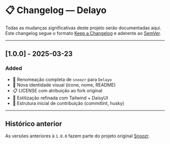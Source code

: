 # 📋 Changelog — Delayo

Todas as mudanças significativas deste projeto serão documentadas aqui.  
Este changelog segue o formato [Keep a Changelog](https://keepachangelog.com/en/1.0.0/) e aderente
ao [SemVer](https://semver.org/).

---

## [1.0.0] - 2025-03-23

### Added

- 🔄 Renomeação completa de `snoozr` para `Delayo`
- 🧠 Nova identidade visual (ícone, nome, README)
- 📋 LICENSE com atribuição ao fork original
- 🎨 Estilização refinada com Tailwind + DaisyUI
- 🧾 Estrutura inicial de contribuição (commitlint, husky)

---

## Histórico anterior

As versões anteriores à `1.0.0` fazem parte do projeto original [Snoozr](https://github.com/hardchor/snoozr).
